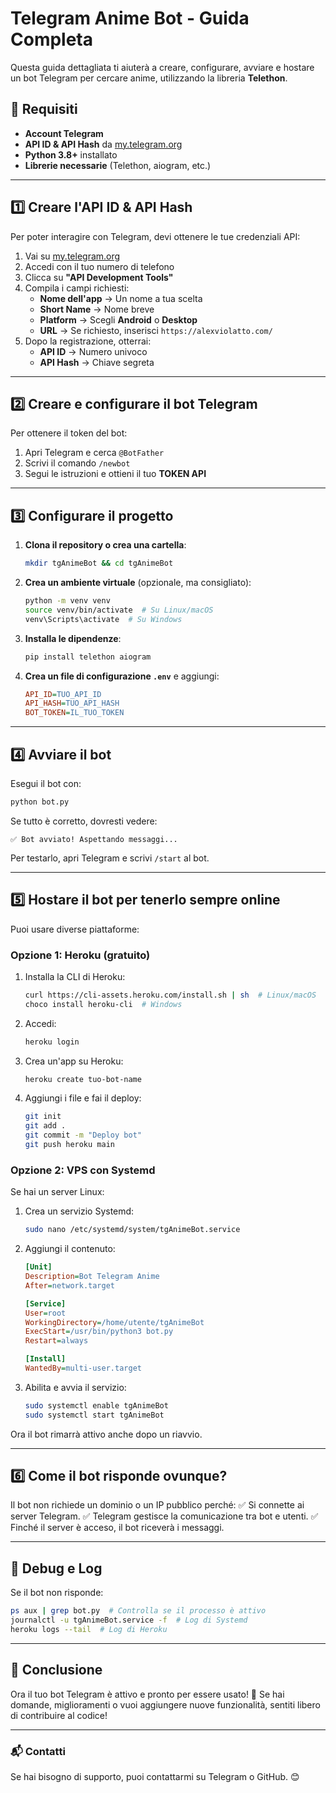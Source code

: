 # Telegram Anime Bot - Guida Completa

Questa guida dettagliata ti aiuterà a creare, configurare, avviare e hostare un bot Telegram per cercare anime, utilizzando la libreria **Telethon**.

## 📌 Requisiti
- **Account Telegram**
- **API ID & API Hash** da [my.telegram.org](https://my.telegram.org/)
- **Python 3.8+** installato
- **Librerie necessarie** (Telethon, aiogram, etc.)

---

## 1️⃣ **Creare l'API ID & API Hash**
Per poter interagire con Telegram, devi ottenere le tue credenziali API:
1. Vai su [my.telegram.org](https://my.telegram.org/)
2. Accedi con il tuo numero di telefono
3. Clicca su **"API Development Tools"**
4. Compila i campi richiesti:
   - **Nome dell'app** → Un nome a tua scelta
   - **Short Name** → Nome breve
   - **Platform** → Scegli **Android** o **Desktop**
   - **URL** → Se richiesto, inserisci `https://alexviolatto.com/`
5. Dopo la registrazione, otterrai:
   - **API ID** → Numero univoco
   - **API Hash** → Chiave segreta

---

## 2️⃣ **Creare e configurare il bot Telegram**
Per ottenere il token del bot:
1. Apri Telegram e cerca `@BotFather`
2. Scrivi il comando `/newbot`
3. Segui le istruzioni e ottieni il tuo **TOKEN API**

---

## 3️⃣ **Configurare il progetto**
1. **Clona il repository o crea una cartella**:
   ```bash
   mkdir tgAnimeBot && cd tgAnimeBot
   ```
2. **Crea un ambiente virtuale** (opzionale, ma consigliato):
   ```bash
   python -m venv venv
   source venv/bin/activate  # Su Linux/macOS
   venv\Scripts\activate  # Su Windows
   ```
3. **Installa le dipendenze**:
   ```bash
   pip install telethon aiogram
   ```
4. **Crea un file di configurazione `.env`** e aggiungi:
   ```ini
   API_ID=TUO_API_ID
   API_HASH=TUO_API_HASH
   BOT_TOKEN=IL_TUO_TOKEN
   ```

---

## 4️⃣ **Avviare il bot**
Esegui il bot con:
```bash
python bot.py
```
Se tutto è corretto, dovresti vedere:
```plaintext
✅ Bot avviato! Aspettando messaggi...
```
Per testarlo, apri Telegram e scrivi `/start` al bot.

---

## 5️⃣ **Hostare il bot per tenerlo sempre online**
Puoi usare diverse piattaforme:

### **Opzione 1: Heroku** (gratuito)
1. Installa la CLI di Heroku:
   ```bash
   curl https://cli-assets.heroku.com/install.sh | sh  # Linux/macOS
   choco install heroku-cli  # Windows
   ```
2. Accedi:
   ```bash
   heroku login
   ```
3. Crea un'app su Heroku:
   ```bash
   heroku create tuo-bot-name
   ```
4. Aggiungi i file e fai il deploy:
   ```bash
   git init
   git add .
   git commit -m "Deploy bot"
   git push heroku main
   ```

### **Opzione 2: VPS con Systemd**
Se hai un server Linux:
1. Crea un servizio Systemd:
   ```bash
   sudo nano /etc/systemd/system/tgAnimeBot.service
   ```
2. Aggiungi il contenuto:
   ```ini
   [Unit]
   Description=Bot Telegram Anime
   After=network.target
   
   [Service]
   User=root
   WorkingDirectory=/home/utente/tgAnimeBot
   ExecStart=/usr/bin/python3 bot.py
   Restart=always
   
   [Install]
   WantedBy=multi-user.target
   ```
3. Abilita e avvia il servizio:
   ```bash
   sudo systemctl enable tgAnimeBot
   sudo systemctl start tgAnimeBot
   ```

Ora il bot rimarrà attivo anche dopo un riavvio.

---

## 6️⃣ **Come il bot risponde ovunque?**
Il bot non richiede un dominio o un IP pubblico perché:
✅ Si connette ai server Telegram.
✅ Telegram gestisce la comunicazione tra bot e utenti.
✅ Finché il server è acceso, il bot riceverà i messaggi.

---

## 📌 **Debug e Log**
Se il bot non risponde:
```bash
ps aux | grep bot.py  # Controlla se il processo è attivo
journalctl -u tgAnimeBot.service -f  # Log di Systemd
heroku logs --tail  # Log di Heroku
```

---

## 🚀 **Conclusione**
Ora il tuo bot Telegram è attivo e pronto per essere usato! 🎉
Se hai domande, miglioramenti o vuoi aggiungere nuove funzionalità, sentiti libero di contribuire al codice!

---

### **📬 Contatti**
Se hai bisogno di supporto, puoi contattarmi su Telegram o GitHub. 😊
